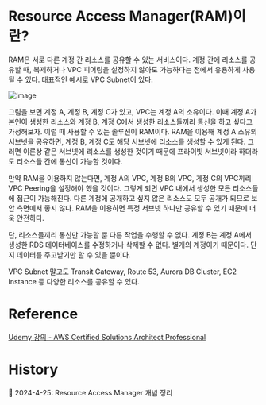 # Resource Access Manager(RAM)이란?

RAM은 서로 다른 계정 간 리소스를 공유할 수 있는 서비스이다. 계정 간에 리소스를 공유할 때, 복제하거나 VPC 피어링을 설정하지 않아도 가능하다는 점에서 유용하게 사용될 수 있다. 대표적인 예시로 VPC Subnet이 있다.

![image](https://github.com/Ohjiwoo-lab/TIL/assets/74577768/88029d83-853e-4020-b070-c0c3109aad54)

그림을 보면 계정 A, 계정 B, 계정 C가 있고, VPC는 계정 A의 소유이다. 이때 계정 A가 본인이 생성한 리소스와 계정 B, 계정 C에서 생성한 리소스들끼리 통신을 하고 싶다고 가정해보자. 이럴 때 사용할 수 있는 솔루션이 RAM이다. RAM을 이용해 계정 A 소유의 서브넷을 공유하면, 계정 B, 계정 C도 해당 서브넷에 리소스를 생성할 수 있게 된다. 그러면 이론상 같은 서브넷에 리소스를 생성한 것이기 때문에 프라이빗 서브넷이라 하더라도 리소스들 간에 통신이 가능할 것이다.

만약 RAM을 이용하지 않는다면, 계정 A의 VPC, 계정 B의 VPC, 계정 C의 VPC끼리 VPC Peering을 설정해야 했을 것이다. 그렇게 되면 VPC 내에서 생성한 모든 리소스들에 접근이 가능해진다. 다른 계정에 공개하고 싶지 않은 리소스도 모두 공개가 되므로 보안 측면에서 좋지 않다. RAM을 이용하면 특정 서브넷 하나만 공유할 수 있기 때문에 더욱 안전하다.

단, 리소스들끼리 통신만 가능할 뿐 다른 작업을 수행할 수 없다. 계정 B는 계정 A에서 생성한 RDS 데이터베이스를 수정하거나 삭제할 수 없다. 별개의 계정이기 때문이다. 단지 데이터를 주고받기만 할 수 있을 뿐이다.

VPC Subnet 말고도 Transit Gateway, Route 53, Aurora DB Cluster, EC2 Instance 등 다양한 리소스를 공유할 수 있다.

# Reference

[Udemy 강의 - AWS Certified Solutions Architect Professional](https://www.udemy.com/course/aws-csa-professional/?couponCode=KRLETSLEARNNOW)

# History

📌 2024-4-25: Resource Access Manager 개념 정리   